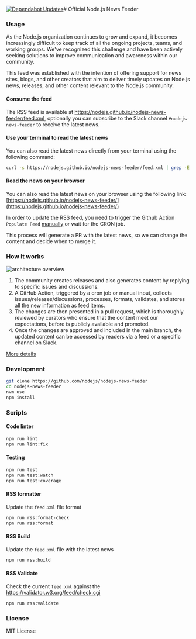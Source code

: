 [![Dependabot Updates](https://github.com/thomas-iniguez-visioli/nodejs-news-feeder/actions/workflows/dependabot/dependabot-updates/badge.svg)](https://github.com/thomas-iniguez-visioli/nodejs-news-feeder/actions/workflows/dependabot/dependabot-updates)# Official Node.js News Feeder

### Usage

As the Node.js organization continues to grow and expand, it becomes increasingly difficult to keep track of all the ongoing projects, teams, and working groups. We've recognized this challenge and have been actively seeking solutions to improve communication and awareness within our community.

This feed was established with the intention of offering support for news sites, blogs, and other creators that aim to deliver timely updates on Node.js news, releases, and other content relevant to the Node.js community.


#### Consume the feed
The RSS feed is available at https://nodejs.github.io/nodejs-news-feeder/feed.xml, optionally you can subscribe to the Slack channel `#nodejs-news-feeder` to receive the latest news.

#### Use your terminal to read the latest news
You can also read the latest news directly from your terminal using the following command:

```bash
curl -s https://nodejs.github.io/nodejs-news-feeder/feed.xml | grep -E '(<title>|<link>|<pubDate>)' | sed 's/<[^>]*>//g' | sed 's/^[ \t]*//;s/[ \t]*$//'
```

#### Read the news on your browser

You can also read the latest news on your browser using the following link: [https://nodejs.github.io/nodejs-news-feeder/](https://nodejs.github.io/nodejs-news-feeder/)

In order to update the RSS feed, you need to trigger the Github Action `Populate Feed` [manually](https://github.com/nodejs/nodejs-news-feeder/actions/workflows/populate_feed.yml) or wait for the CRON job.

This process will generate a PR with the latest news, so we can change the content and decide when to merge it.

### How it works

![architecture overview](https://blog.ulisesgascon.com/_next/image?url=%2Fimg%2Farch-nodejs-news-feeder.png&w=1920&q=75)

1. The community creates releases and also generates content by replying to specific issues and discussions.
2. A GitHub Action, triggered by a cron job or manual input, collects issues/releases/discussions, processes, formats, validates, and stores all the new information as feed items.
3. The changes are then presented in a pull request, which is thoroughly reviewed by curators who ensure that the content meet our expectations, before is publicly available and promoted.
4. Once the changes are approved and included in the main branch, the updated content can be accessed by readers via a feed or a specific channel on Slack.

[More details](https://blog.ulisesgascon.com/nodejs-news-feeder)


### Development

```bash
git clone https://github.com/nodejs/nodejs-news-feeder
cd nodejs-news-feeder
nvm use
npm install
```


### Scripts

#### Code linter

```bash
npm run lint
npm run lint:fix
```

#### Testing

```bash
npm run test
npm run test:watch
npm run test:coverage
```

#### RSS formatter

Update the `feed.xml` file format

```bash
npm run rss:format-check
npm run rss:format
```

#### RSS Build

Update the `feed.xml` file with the latest news

```bash
npm run rss:build
```

#### RSS Validate

Check the current `feed.xml` against the https://validator.w3.org/feed/check.cgi

```bash
npm run rss:validate
```

### License

MIT License
